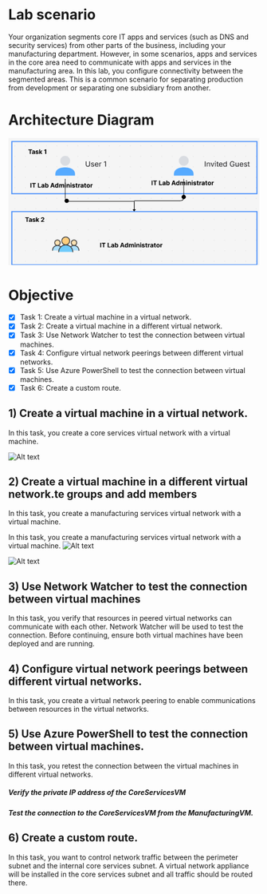 # Lab scenario

Your organization segments core IT apps and services (such as DNS and security services) from other parts of the business, including your manufacturing department. 
However, in some scenarios, apps and services in the core area need to communicate with apps and services in the manufacturing area. 
In this lab, you configure connectivity between the segmented areas.
This is a common scenario for separating production from development or separating one subsidiary from another.

# Architecture Diagram
![Alt text](https://github.com/venuGanes/azure/blob/c381f7b2fd85a8c2dc77d35307a7b213b413ab84/Manage%20Microsoft%20Entra%20ID%20Identities%20(Requires%20MFA%20)/3.1%20architecture%20diagram%201.png)

# Objective

- [x] Task 1: Create a virtual machine in a virtual network.
- [x] Task 2: Create a virtual machine in a different virtual network.
- [x] Task 3: Use Network Watcher to test the connection between virtual machines.
- [x] Task 4: Configure virtual network peerings between different virtual networks.
- [x] Task 5: Use Azure PowerShell to test the connection between virtual machines.
- [x] Task 6: Create a custom route.

## 1) Create a virtual machine in a virtual network.
 
In this task, you create a core services virtual network with a virtual machine.

![Alt text]()

## 2)  Create a virtual machine in a different virtual network.te groups and add members

In this task, you create a manufacturing services virtual network with a virtual machine.

In this task, you create a manufacturing services virtual network with a virtual machine.
![Alt text]()

![Alt text]()


## 3) Use Network Watcher to test the connection between virtual machines

In this task, you verify that resources in peered virtual networks can communicate with each other. 
Network Watcher will be used to test the connection. Before continuing, ensure both virtual machines have been deployed and are running.



## 4) Configure virtual network peerings between different virtual networks.

In this task, you create a virtual network peering to enable communications between resources in the virtual networks.

## 5) Use Azure PowerShell to test the connection between virtual machines.
In this task, you retest the connection between the virtual machines in different virtual networks.

##### Verify the private IP address of the CoreServicesVM
##### Test the connection to the CoreServicesVM from the ManufacturingVM.


## 6) Create a custom route.

In this task, you want to control network traffic between the perimeter subnet and the internal core services subnet. 
A virtual network appliance will be installed in the core services subnet and all traffic should be routed there.

